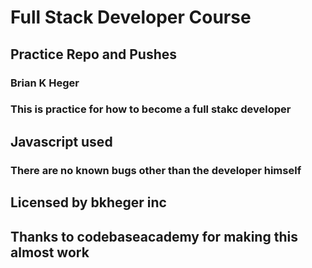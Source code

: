 # Full Stack Developer Course

## Practice Repo and Pushes

### Brian K Heger

### This is practice for how to become a full stakc developer

## Javascript used


### There are no known bugs other than the developer himself

## Licensed by bkheger inc

## Thanks to codebaseacademy for making this almost work

